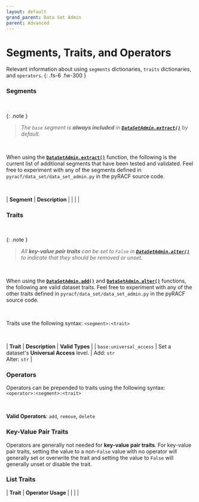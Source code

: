 ```yaml
---
layout: default
grand_parent: Data Set Admin
parent: Advanced
---
```


# Segments, Traits, and Operators

Relevant information about using `segments` dictionaries, `traits` dictionaries, and `operators`.
{: .fs-6 .fw-300 }

### Segments

&nbsp;

{: .note }
> _The `base` segment is **always included** in **[`DataSetAdmin.extract()`](../../standard/extract#datasetadminextract)** by default._

&nbsp;

When using the **[`DataSetAdmin.extract()`](../../standard/extract#datasetadminextract)** function, the following is the current list of additional segments that have been tested and validated. Feel free to experiment with any of the segments defined in `pyracf/data_set/data_set_admin.py` in the pyRACF source code.

&nbsp;

| **Segment** | **Description** |
| | |

### Traits

&nbsp;

{: .note }
> _All **key-value pair traits** can be set to `False` in **[`DataSetAdmin.alter()`](../alter#datasetadminalter)** to indicate that they should be removed or unset._

&nbsp;

When using the **[`DataSetAdmin.add()`](../add#datasetadminadd)** and **[`DataSetAdmin.alter()`](../alter#datasetadminalter)** functions, the following are valid dataset traits. Feel free to experiment with any of the other traits defined in `pyracf/data_set/data_set_admin.py` in the pyRACF source code.

&nbsp;

Traits use the following syntax: `<segment>:<trait>`

&nbsp;

| **Trait** | **Description** | **Valid Types** |
| `base:universal_access` | Set a dataset's **Universal Access** level. | Add: `str`<br>Alter: `str` |


### Operators

Operators can be prepended to traits using the following syntax: `<operator>:<segment>:<trait>`

&nbsp;

**Valid Operators**: `add`, `remove`, `delete`

### Key-Value Pair Traits

Operators are generally not needed for **key-value pair traits**. For key-value pair traits, setting the value to a non-`False` value with no operator will generally set or overwrite the trait and setting the value to `False` will generally unset or disable the trait.

### List Traits

| **Trait** | **Operator Usage** |
| | |